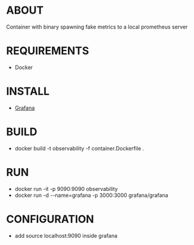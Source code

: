 # ABOUT
Container with binary spawning fake metrics to a local prometheus server
# REQUIREMENTS
* Docker
# INSTALL
* [Grafana](https://grafana.com/docs/installation)
# BUILD
* docker build -t observability -f container.Dockerfile .
# RUN
* docker run -it -p 9090:9090 observability
* docker run -d --name=grafana -p 3000:3000 grafana/grafana
# CONFIGURATION
* add source localhost:9090 inside grafana